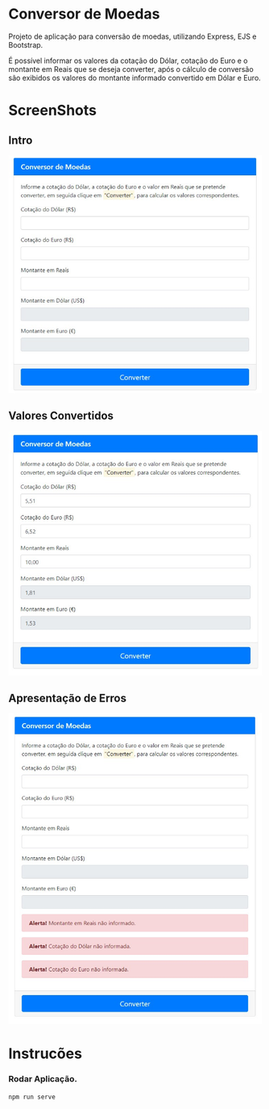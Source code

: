 # Conversor de Moedas

Projeto de aplicação para conversão de moedas, utilizando Express, EJS e Bootstrap.

É possível informar os valores da cotação do Dólar, cotação do Euro e o montante em Reais que se deseja converter, após o cálculo de conversão são exibidos os valores do montante informado convertido em Dólar e Euro.

# ScreenShots
## Intro
![Alt text](/screenshots/001.jpg?raw=true "Introdução.")
## Valores Convertidos
![Alt text](/screenshots/002.jpg?raw=true "Valores Convertidos.")
## Apresentação de Erros
![Alt text](/screenshots/003.jpg?raw=true "Apresentação de Erros.")

# Instrucões
### Rodar Aplicação.
```
npm run serve
```
